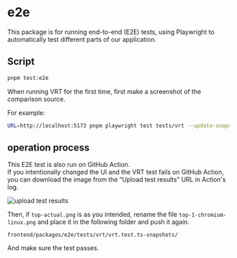 # e2e

This package is for running end-to-end (E2E) tests, using Playwright to automatically test different parts of our application.

## Script

```bash
pnpm test:e2e
```


When running VRT for the first time, first make a screenshot of the comparison source.

For example:

```bash
URL=http://localhost:5173 pnpm playwright test tests/vrt --update-snapshots
```

## operation process

This E2E test is also run on GitHub Action.  
If you intentionally changed the UI and the VRT test fails on GitHub Action, you can download the image from the “Upload test results” URL in Action's log.

![upload test results](https://github.com/user-attachments/assets/631dc80c-1a34-43a7-bca8-ef833edddd51)

Then, if ``top-actual.png`` is as you intended, rename the file ``top-1-chromium-linux.png`` and place it in the following folder and push it again.

```
frontend/packages/e2e/tests/vrt/vrt.test.ts-snapshots/
```

And make sure the test passes.
